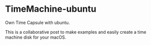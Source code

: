 # TimeMachine-ubuntu
Own Time Capsule with ubuntu.

This is a collaborative post to make examples and easily create a  time machine disk for your macOS.
